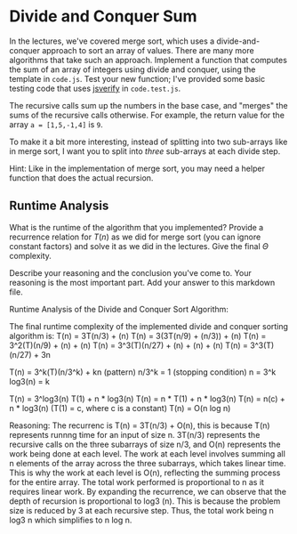 # Divide and Conquer Sum

In the lectures, we've covered merge sort, which uses a divide-and-conquer
approach to sort an array of values. There are many more algorithms that take
such an approach. Implement a function that computes the sum of an array of
integers using divide and conquer, using the template in `code.js`. Test your
new function; I've provided some basic testing code that uses
[jsverify](https://jsverify.github.io/) in `code.test.js`.

The recursive calls sum up the numbers in the base case, and "merges" the sums
of the recursive calls otherwise. For example, the return value for the array `a
= [1,5,-1,4]` is `9`.

To make it a bit more interesting, instead of splitting into two sub-arrays like
in merge sort, I want you to split into *three* sub-arrays at each divide step.

Hint: Like in the implementation of merge sort, you may need a helper function
that does the actual recursion.

## Runtime Analysis

What is the runtime of the algorithm that you implemented? Provide a recurrence
relation for $T(n)$ as we did for merge sort (you can ignore constant factors)
and solve it as we did in the lectures. Give the final $\Theta$ complexity.

Describe your reasoning and the conclusion you've come to. Your reasoning is the
most important part. Add your answer to this markdown file.


Runtime Analysis of the Divide and Conquer Sort Algorithm:

The final runtime complexity of the implemented divide and conquer sorting algorithm is:
T(n) = 3T(n/3) + (n)
T(n) = 3(3T(n/9) + (n/3)) + (n)
T(n) = 3^2(T)(n/9) + (n) + (n)
T(n) = 3^3(T)(n/27) + (n) + (n) + (n)
T(n) = 3^3(T)(n/27) + 3n

T(n) = 3^k(T)(n/3^k) + kn (pattern)
n/3^k = 1 (stopping condition)
n = 3^k
log3(n) = k

T(n) = 3^log3(n) T(1) + n * log3(n)
T(n) = n * T(1) + n * log3(n)
T(n) = n(c) + n * log3(n) (T(1) = c, where c is a constant)
T(n) = O(n log n)

Reasoning:
The recurrenc is T(n) = 3T(n/3) + O(n), this is because T(n) represents
runnng time for an input of size n. 3T(n/3) represents the recursive calls
on the three subarrays of size n/3, and O(n) represents the work being done at each level. The work at 
each level involves summing all n elements of the array across the three subarrays, which takes linear time. 
This is why the work at each level is O(n), reflecting the summing process for the entire array. The
total work performed is proportional to n as it requires linear work. By expanding the 
recurrence, we can observe that the depth of recursion is proportional to log3 (n). This is
because the problem size is reduced by 3 at each recursive step. Thus, the total work being
n log3 n which simplifies to n log n.



